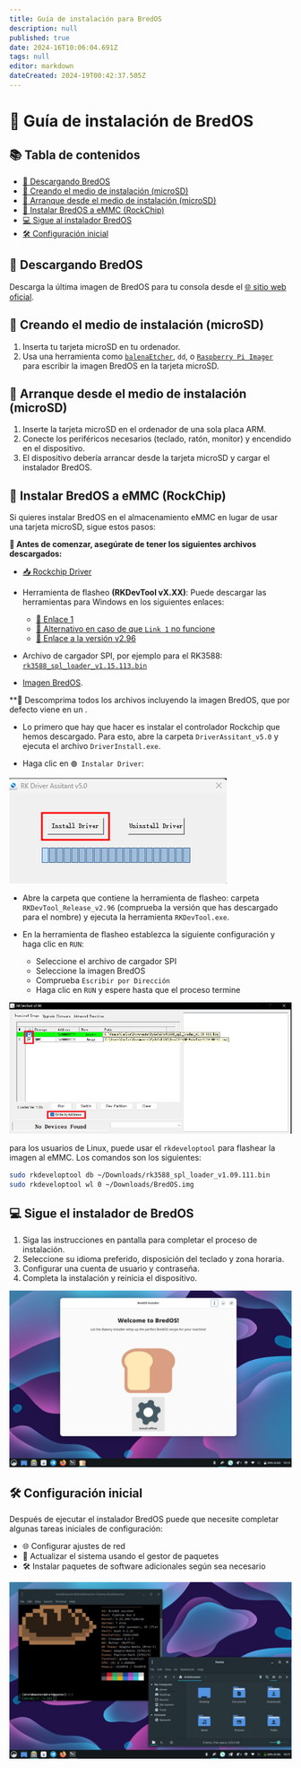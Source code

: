 ```yaml
---
title: Guía de instalación para BredOS
description: null
published: true
date: 2024-16T10:06:04.691Z
tags: null
editor: markdown
dateCreated: 2024-19T00:42:37.505Z
---
```


# 🍞 Guía de instalación de BredOS

## 📚 Tabla de contenidos

- [🔽 Descargando BredOS](#downloading-bredos)
- [💽 Creando el medio de instalación (microSD)](#creating-the-installation-media-microsd)
- [🚀 Arranque desde el medio de instalación (microSD)](#booting-from-the-installation-media-microsd)
- [💾 Instalar BredOS a eMMC (RockChip)](#installing-bredos-to-emmc-rockchip)
- [💻 Sigue al instalador BredOS](#follow-bredos-installer)
- [🛠️ Configuración inicial](#initial-configuration)

## 🔽 Descargando BredOS

Descarga la última imagen de BredOS para tu consola desde el [🌐 sitio web oficial](https://bredos.org/download.html).

## 💽 Creando el medio de instalación (microSD)

1. Inserta tu tarjeta microSD en tu ordenador.
2. Usa una herramienta como [`balenaEtcher`](https://etcher.balena.io/), `dd`, o [`Raspberry Pi Imager`](https://www.raspberrypi.com/software/) para escribir la imagen BredOS en la tarjeta microSD.

## 🚀 Arranque desde el medio de instalación (microSD)

1. Inserte la tarjeta microSD en el ordenador de una sola placa ARM.
2. Conecte los periféricos necesarios (teclado, ratón, monitor) y encendido en el dispositivo.
3. El dispositivo debería arrancar desde la tarjeta microSD y cargar el instalador BredOS.

## 💾 Instalar BredOS a eMMC (RockChip)

Si quieres instalar BredOS en el almacenamiento eMMC en lugar de usar una tarjeta microSD, sigue estos pasos:

**📝 Antes de comenzar, asegúrate de tener los siguientes archivos descargados:**

- [📥 Rockchip Driver](https://dl.radxa.com/tools/windows/DriverAssitant_v5.0.zip)

- Herramienta de flasheo **(RKDevTool vX.XX)**: Puede descargar las herramientas para Windows en los siguientes enlaces:
  - [🔗 Enlace 1](https://docs.radxa.com/es/compute-module/cm5/radxa-os/low-level-dev/rkdevtool)
  - [🔗 Alternativo en caso de que `Link 1` no funcione](https://dl.radxa.com/tools/windows/)
  - [🔗 Enlace a la versión v2.96](https://dl.radxa.com/tools/windows/RKDevTool_Release_v2.96_zh.zip)

- Archivo de cargador SPI, por ejemplo para el RK3588: [`rk3588_spl_loader_v1.15.113.bin`](https://dl.radxa.com/rock5/sw/images/loader/rk3588_spl_loader_v1.15.113.bin)

- [Imagen BredOS](#downloading-bredos).

\*\*📂 Descomprima todos los archivos incluyendo la imagen BredOS, que por defecto viene en un .

- Lo primero que hay que hacer es instalar el controlador Rockchip que hemos descargado. Para esto, abre la carpeta `DriverAssitant_v5.0` y ejecuta el archivo `DriverInstall.exe`.

- Haga clic en `🟢 Instalar Driver`:

![](https://github.com/LinuxDroidMaster/Fydetab-Duo-DroidMaster-wiki/raw/main/Images/Android/AOSP/install_drivers.png)

- Abre la carpeta que contiene la herramienta de flasheo: carpeta `RKDevTool_Release_v2.96` (comprueba la versión que has descargado para el nombre) y ejecuta la herramienta `RKDevTool.exe`.

- En la herramienta de flasheo establezca la siguiente configuración y haga clic en `RUN`:
  - Seleccione el archivo de cargador SPI
  - Seleccione la imagen BredOS
  - Comprueba `Escribir por Dirección`
  - Haga clic en `RUN` y espere hasta que el proceso termine

![](https://github.com/LinuxDroidMaster/Fydetab-Duo-DroidMaster-wiki/raw/main/Images/Linux/BredOS/flashing_tool_config.png)

para los usuarios de Linux, puede usar el `rkdeveloptool` para flashear la imagen al eMMC. Los comandos son los siguientes:

```bash
sudo rkdeveloptool db ~/Downloads/rk3588_spl_loader_v1.09.111.bin
sudo rkdeveloptool wl 0 ~/Downloads/BredOS.img
```

## 💻 Sigue el instalador de BredOS

1. Siga las instrucciones en pantalla para completar el proceso de instalación.
2. Seleccione su idioma preferido, disposición del teclado y zona horaria.
3. Configurar una cuenta de usuario y contraseña.
4. Completa la instalación y reinicia el dispositivo.

![](https://github.com/LinuxDroidMaster/Fydetab-Duo-DroidMaster-wiki/raw/main/Images/Linux/BredOS/bredOS_installer.jpg)

## 🛠️ Configuración inicial

Después de ejecutar el instalador BredOS puede que necesite completar algunas tareas iniciales de configuración:

- 🌐 Configurar ajustes de red
- 🔄 Actualizar el sistema usando el gestor de paquetes
- 🛠️ Instalar paquetes de software adicionales según sea necesario

![](https://github.com/LinuxDroidMaster/Fydetab-Duo-DroidMaster-wiki/raw/main/Images/Linux/BredOS/preview.jpg)

